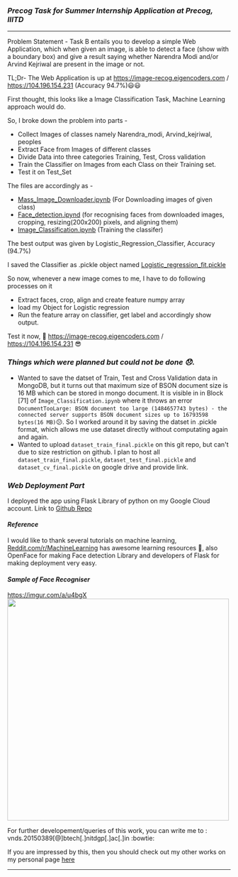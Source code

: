 ### _Precog Task for Summer Internship Application at Precog, IIITD_

---

Problem Statement - Task B entails you to develop a simple Web Application, which when given an image, is able to detect a face (show with a boundary box) and give a result saying whether Narendra Modi and/or Arvind Kejriwal are present in the image or not.

TL;Dr- The Web Application is up at https://image-recog.eigencoders.com / https://104.196.154.231 (Accuracy 94.7%):smiley::smiley:

First thought, this looks like a Image Classification Task, Machine Learning approach would do.

So, I broke down the problem into parts -

- Collect Images of classes namely Narendra_modi, Arvind_kejriwal, peoples
- Extract Face from Images of different classes
- Divide Data into three categories Training, Test, Cross validation
- Train the Classifier on Images from each Class on their Training set.
- Test it on Test_Set



The files are accordingly as -
- [Mass_Image_Downloader.ipynb](https://github.com/vishvanath45/Precog_Project/blob/master/face_detection/Mass_Image_Downloader.ipynb) (For Downloading images of given class)
- [Face_detection.ipynd](https://github.com/vishvanath45/Precog_Project/blob/master/face_detection/Face_detection.ipynb) (for recognising faces from downloaded images, cropping, resizing(200x200) pixels, and aligning them)
- [Image_Classification.ipynb](https://github.com/vishvanath45/Precog_Project/blob/master/face_detection/Image_Classification.ipynb) (Training the classifer)


The best output was given by Logistic_Regression_Classifier, Accuracy (94.7%)


I saved the Classifier as .pickle object named [Logistic_regression_fit.pickle](https://github.com/vishvanath45/Precog_Project/blob/master/face_detection/Logistic_regression_fit.pickle)


So now, whenever a new image comes to me, I have to do following processes on it 
- Extract faces, crop, align and create feature numpy array
- load my Object for Logistic regression 
- Run the feature array on classifier, get label and accordingly show output.


Test it now, :100: https://image-recog.eigencoders.com / https://104.196.154.231 :sunglasses:


### _Things which were planned but could not be done :disappointed:._
- Wanted to save the datset of Train, Test and Cross Validation data in MongoDB, but it turns out that maximum size of BSON document size is 16 MB which can be stored in  mongo document. It is visible in in Block [71] of `Image_Classification.ipynb` where it throws an error `DocumentTooLarge: BSON document too large (1484657743 bytes) - the connected server supports BSON document sizes up to 16793598 bytes(16 MB)`:confused:. So I worked around it by saving the datset in .pickle format, which allows me use dataset directly without computating again and again.
- Wanted to upload `dataset_train_final.pickle` on this git repo, but can't due to size restriction on github. I plan to host all `dataset_train_final.pickle`, `dataset_test_final.pickle` and `dataset_cv_final.pickle` on google drive and provide link.


### _Web Deployment Part_
I deployed the app using Flask Library of python on my Google Cloud account.
Link to [Github Repo](https://github.com/vishvanath45/WebApps)


#### _Reference_
I would like to thank several tutorials on machine learning, [Reddit.com/r/MachineLearning](https://reddit.com/r/machinelearning) has awesome learning resources :bow:, also OpenFace for making Face detection Library and developers of Flask for making deployment very easy.


#### _Sample of Face Recogniser_
https://imgur.com/a/u4bgX
<img src="https://imgur.com/a/u4bgX" width=500 align="center"/> 

For further developement/queries of this work, you can write me to : vnds.20150389[@]btech[.]nitdgp[.]ac[.]in :bowtie:

If you are impressed by this, then you should check out my other works on my personal page [here](https://vishvanath45.github.io)

---